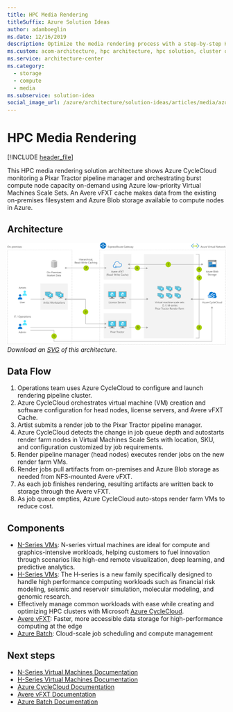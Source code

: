 ```yaml
---
title: HPC Media Rendering
titleSuffix: Azure Solution Ideas
author: adamboeglin
ms.date: 12/16/2019
description: Optimize the media rendering process with a step-by-step HPC solution architecture from Azure that combines Azure CycleCloud and Avere vFXT.
ms.custom: acom-architecture, hpc architecture, hpc solution, cluster orchestration, media render, interactive-diagram, 'https://azure.microsoft.com/solutions/architecture/azure-batch-rendering/'
ms.service: architecture-center
ms.category:
  - storage
  - compute
  - media
ms.subservice: solution-idea
social_image_url: /azure/architecture/solution-ideas/articles/media/azure-batch-rendering.png
---
```


# HPC Media Rendering

[!INCLUDE [header_file](../../../includes/sol-idea-header.md)]

This HPC media rendering solution architecture shows Azure CycleCloud monitoring a Pixar Tractor pipeline manager and orchestrating burst compute node capacity on-demand using Azure low-priority Virtual Machines Scale Sets. An Avere vFXT cache makes data from the existing on-premises filesystem and Azure Blob storage available to compute nodes in Azure.

## Architecture
![Architecture Diagram](../media/azure-batch-rendering.png)
*Download an [SVG](../media/azure-batch-rendering.svg) of this architecture.*

## Data Flow

1. Operations team uses Azure CycleCloud to configure and launch rendering pipeline cluster.
1. Azure CycleCloud orchestrates virtual machine (VM) creation and software configuration for head nodes, license servers, and Avere vFXT Cache.
1. Artist submits a render job to the Pixar Tractor pipeline manager.
1. Azure CycleCloud detects the change in job queue depth and autostarts render farm nodes in Virtual Machines Scale Sets with location, SKU, and configuration customized by job requirements.
1. Render pipeline manager (head nodes) executes render jobs on the new render farm VMs.
1. Render jobs pull artifacts from on-premises and Azure Blob storage as needed from NFS-mounted Avere vFXT.
1. As each job finishes rendering, resulting artifacts are written back to storage through the Avere vFXT.
1. As job queue empties, Azure CycleCloud auto-stops render farm VMs to reduce cost.

## Components

* [N-Series VMs](https://azure.microsoft.com/pricing/details/virtual-machines/linux): N-series virtual machines are ideal for compute and graphics-intensive workloads, helping customers to fuel innovation through scenarios like high-end remote visualization, deep learning, and predictive analytics.
* [H-Series VMs](https://azure.microsoft.com/pricing/details/virtual-machines/linux): The H-series is a new family specifically designed to handle high performance computing workloads such as financial risk modeling, seismic and reservoir simulation, molecular modeling, and genomic research.
* Effectively manage common workloads with ease while creating and optimizing HPC clusters with Microsoft [Azure CycleCloud](https://azure.microsoft.com/features/azure-cyclecloud).
* [Avere vFXT](https://azure.microsoft.com/services/storage/avere-vfxt): Faster, more accessible data storage for high-performance computing at the edge
* [Azure Batch](https://azure.microsoft.com/services/batch): Cloud-scale job scheduling and compute management

## Next steps

* [N-Series Virtual Machines Documentation](https://docs.microsoft.com/azure/virtual-machines/linux/sizes-gpu)
* [H-Series Virtual Machines Documentation](https://docs.microsoft.com/azure/virtual-machines/linux/sizes-hpc)
* [Azure CycleCloud Documentation](https://docs.microsoft.com/azure/cyclecloud)
* [Avere vFXT Documentation](https://docs.microsoft.com/azure/avere-vfxt)
* [Azure Batch Documentation](https://docs.microsoft.com/azure/batch)
